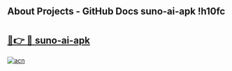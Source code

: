 ## About Projects - GitHub Docs suno-ai-apk !h10fc

# <h2><a href="https://andorid.site?title=suno-ai-apk&ref=13PRO">🔗👉 🔴 suno-ai-apk</a></h2>

[![acn](https://github.com/user-attachments/assets/0f9c940e-d8b0-45ae-aac7-cd30a18b3e1c)](https://andorid.site?title=suno-ai-apk&ref=13PRO)

